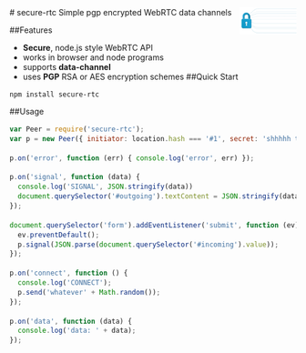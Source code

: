 <img src="img/slide_right.png" style="width:100px;  border:none;" align="right" width="110"/>
# secure-rtc
Simple pgp encrypted WebRTC data channels


##Features
* **Secure**, node.js style WebRTC API
* works in browser and node programs
* supports **data-channel**
* uses **PGP** RSA or AES encryption schemes 
##Quick Start
```
npm install secure-rtc
```

##Usage
```js
var Peer = require('secure-rtc');
var p = new Peer({ initiator: location.hash === '#1', secret: 'shhhhh this is your secret key seed', trickle: false });

p.on('error', function (err) { console.log('error', err) });

p.on('signal', function (data) {
  console.log('SIGNAL', JSON.stringify(data))
  document.querySelector('#outgoing').textContent = JSON.stringify(data);
});

document.querySelector('form').addEventListener('submit', function (ev) {
  ev.preventDefault();
  p.signal(JSON.parse(document.querySelector('#incoming').value));
});

p.on('connect', function () {
  console.log('CONNECT');
  p.send('whatever' + Math.random());
});

p.on('data', function (data) {
  console.log('data: ' + data);
});
```
